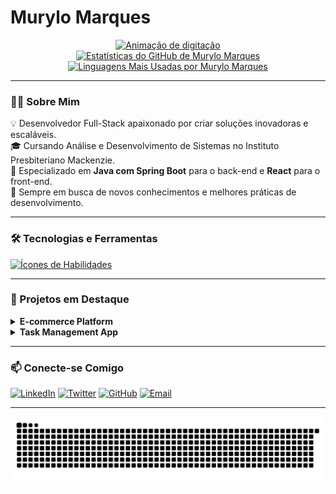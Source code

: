 # Murylo Marques

<div align="center">
  <a href="https://git.io/typing-svg"><img src="https://readme-typing-svg.herokuapp.com?font=Fira+Code&size=28&pause=1000&color=5865F2&center=true&vCenter=true&width=550&lines=Desenvolvedor+Full-Stack;Especialista+em+Java+%26+React;Sempre+aprendendo+e+evoluindo" alt="Animação de digitação"></a>
</div>

<div align="center">
  <a href="https://github.com/murylomarques">
    <img height="180em" src="https://github-readme-stats.vercel.app/api?username=murylomarques&show_icons=true&theme=dracula&include_all_commits=true&count_private=true" alt="Estatísticas do GitHub de Murylo Marques"/>
    <img height="180em" src="https://github-readme-stats.vercel.app/api/top-langs/?username=murylomarques&layout=compact&langs_count=8&theme=dracula" alt="Linguagens Mais Usadas por Murylo Marques"/>
  </a>
</div>

---

### 👨‍💻 Sobre Mim

<p align="left">
  💡 Desenvolvedor Full-Stack apaixonado por criar soluções inovadoras e escaláveis. <br/>
  🎓 Cursando Análise e Desenvolvimento de Sistemas no Instituto Presbiteriano Mackenzie. <br/>
  🚀 Especializado em <strong>Java com Spring Boot</strong> para o back-end e <strong>React</strong> para o front-end. <br/>
  🌱 Sempre em busca de novos conhecimentos e melhores práticas de desenvolvimento.
</p>

---

### 🛠️ Tecnologias e Ferramentas

<p align="left">
  <a href="https://skillicons.dev">
    <img src="https://skillicons.dev/icons?i=java,spring,react,nodejs,mysql,html,css,javascript,git,docker,kubernetes&perline=5" alt="Ícones de Habilidades"/>
  </a>
</p>

---

### 🚀 Projetos em Destaque

<details>
  <summary><strong>E-commerce Platform</strong></summary>
  <br/>
  <p>
    Aplicação web de e-commerce totalmente funcional, construída com Java, Spring Boot e React.
    <ul>
      <li><strong>Principais Funcionalidades:</strong> Autenticação de usuários, catálogo de produtos, carrinho de compras e integração de pagamentos.</li>
      <li><a href="https://github.com/murylomarques/ecommerce-platform"><strong>Ver no GitHub</strong></a></li>
    </ul>
  </p>
</details>

<details>
  <summary><strong>Task Management App</strong></summary>
  <br/>
  <p>
    Aplicativo de gerenciamento de tarefas que permite aos usuários criar, atualizar e rastrear tarefas.
    <ul>
      <li><strong>Tecnologias:</strong> React, Node.js, Express e MongoDB.</li>
      <li><strong>Destaques:</strong> Interface de usuário intuitiva e atualizações em tempo real com WebSockets.</li>
      <li><a href="https://github.com/murylomarques/task-manager"><strong>Ver no GitHub</strong></a></li>
    </ul>
  </p>
</details>

---

### 📫 Conecte-se Comigo

<p align="left">
  <a href="https://www.linkedin.com/in/murylo-marques/" target="_blank"><img src="https://img.shields.io/badge/LinkedIn-0A66C2?style=for-the-badge&logo=linkedin&logoColor=white" alt="LinkedIn"/></a>
  <a href="https://twitter.com/murylomarques" target="_blank"><img src="https://img.shields.io/badge/Twitter-1DA1F2?style=for-the-badge&logo=twitter&logoColor=white" alt="Twitter"/></a>
  <a href="https://github.com/murylomarques" target="_blank"><img src="https://img.shields.io/badge/GitHub-181717?style=for-the-badge&logo=github&logoColor=white" alt="GitHub"/></a>
  <a href="mailto:seu-email-aqui@example.com"><img src="https://img.shields.io/badge/Email-D14836?style=for-the-badge&logo=gmail&logoColor=white" alt="Email"/></a>
</p>

---

<div align="center">
  <picture>
    <source media="(prefers-color-scheme: dark)" srcset="https://github.com/murylomarques/murylomarques/blob/output/snake-dark.svg" />
    <source media="(prefers-color-scheme: light)" srcset="https://github.com/murylomarques/murylomarques/blob/output/snake.svg" />
    <img alt="Animação Snake das contribuições do GitHub" src="https://github.com/murylomarques/murylomarques/blob/output/snake.svg" />
  </picture>
</div>
